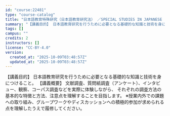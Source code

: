 ```yaml
---
id: "course:22481"
type: "course-catalog"
title: "日本語教育特殊研究（日本語教育研究法） ／SPECIAL STUDIES IN JAPANESE LANGUAGE TEACHING: RESEARCH METHODS"
summary: "【講義目的】 日本語教育研究を行うために必要となる基礎的な知識と技術を身につけること。 【講義概要】 文献調査、質問紙調査（アンケート）、インタビュー、観察、コーパス調査などを実際に体験しながら、 それぞれの調査方法の基本的な特徴と方法、注…"
tags: []
campus: ""
credits: 2
instructors: []
license: "CC-BY-4.0"
version:
  created_at: "2025-10-09T03:48:57Z"
  updated_at: "2025-10-09T03:48:57Z"
---
```

【講義目的】 日本語教育研究を行うために必要となる基礎的な知識と技術を身につけること。 【講義概要】 文献調査、質問紙調査（アンケート）、インタビュー、観察、コーパス調査などを実際に体験しながら、 それぞれの調査方法の基本的な特徴と方法、注意点を理解することを目指します。 ※授業内外での課題への取り組み、グループワークやディスカッションへの積極的参加が求められる点を理解したうえで履修してください。
